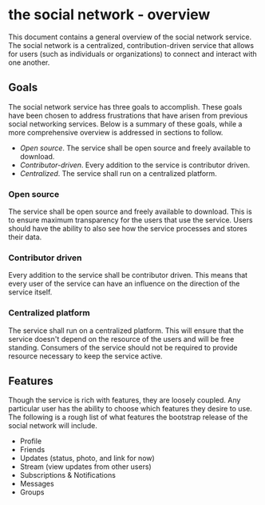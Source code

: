 # the social network - overview
This document contains a general overview of the social network service. The
social network is a centralized, contribution-driven service that allows for
users (such as individuals or organizations) to connect and interact with one
another.

## Goals
The social network service has three goals to accomplish. These goals have been
chosen to address frustrations that have arisen from previous social networking
services. Below is a summary of these goals, while a more comprehensive
overview is addressed in sections to follow.

- *Open source*. The service shall be open source and freely available to
download.
- *Contributor-driven*. Every addition to the service is contributor driven.
- *Centralized*. The service shall run on a centralized platform.

### Open source
The service shall be open source and freely available to download. This is to
ensure maximum transparency for the users that use the service. Users should
have the ability to also see how the service processes and stores their data.

### Contributor driven
Every addition to the service shall be contributor driven. This means that
every user of the service can have an influence on the direction of the service
itself. 

### Centralized platform
The service shall run on a centralized platform. This will ensure that the
service doesn't depend on the resource of the users and will be free standing.
Consumers of the service should not be required to provide resource necessary
to keep the service active.

## Features
Though the service is rich with features, they are loosely coupled. Any
particular user has the ability to choose which features they desire to use. The
following is a rough list of what features the bootstrap release of the social
network will include.

- Profile
- Friends
- Updates (status, photo, and link for now)
- Stream (view updates from other users)
- Subscriptions & Notifications
- Messages
- Groups
